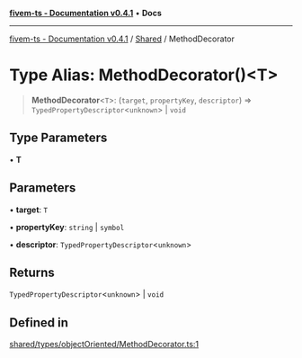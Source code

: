 [**fivem-ts - Documentation v0.4.1**](../../../README.md) • **Docs**

***

[fivem-ts - Documentation v0.4.1](../../../README.md) / [Shared](../README.md) / MethodDecorator

# Type Alias: MethodDecorator()\<T\>

> **MethodDecorator**\<`T`\>: (`target`, `propertyKey`, `descriptor`) => `TypedPropertyDescriptor`\<`unknown`\> \| `void`

## Type Parameters

• **T**

## Parameters

• **target**: `T`

• **propertyKey**: `string` \| `symbol`

• **descriptor**: `TypedPropertyDescriptor`\<`unknown`\>

## Returns

`TypedPropertyDescriptor`\<`unknown`\> \| `void`

## Defined in

[shared/types/objectOriented/MethodDecorator.ts:1](https://github.com/Purpose-Dev/fivem-ts/blob/main/src/shared/types/objectOriented/MethodDecorator.ts#L1)
